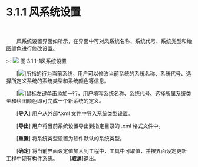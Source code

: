 

# 3.1.1 风系统设置
<br/>

&emsp;&emsp;风系统设置界面如所示，在界面中可对风系统名称、系统代号、系统类型和绘图颜色进行修改设置。
<br/>

:-: ![](images/26.png)
图 3.1.1-1风系统设置
<br/>

&emsp;&emsp;[![](images/screenshot_1620624803617.png)]所指的行为当前系统，用户可以修改当前系统的系统名称、系统代号、选择所定义系统的系统类型和系统颜色等信息。

&emsp;&emsp;[![](images/screenshot_1620624827619.png)]鼠标左键单击![![](file:///C:\Users\pkpm\AppData\Local\Temp\ksohtml8580\wps75.jpg)](images/screenshot_1620624852663.png)添加一行，用户填写系统名称、系统代号、选择所属系统类型和绘图颜色即可完成一个新系统的定义。

&emsp;&emsp;[**导入**\] 用户从外部\*.xml 文件中导入系统类型设置。

&emsp;&emsp;[**导出**\] 用户将当前系统设置导出到指定目录的 .xml 格式文件中。

&emsp;&emsp;[**重置**\] 将系统类型设置为软件默认的系统类型。

&emsp;&emsp;[**确定**\] 将当前界面设定值加入到工程中，工具中可取值，并按界面设定更新工程中现有构件系统。
&emsp;&emsp;[**取消**\]退出。